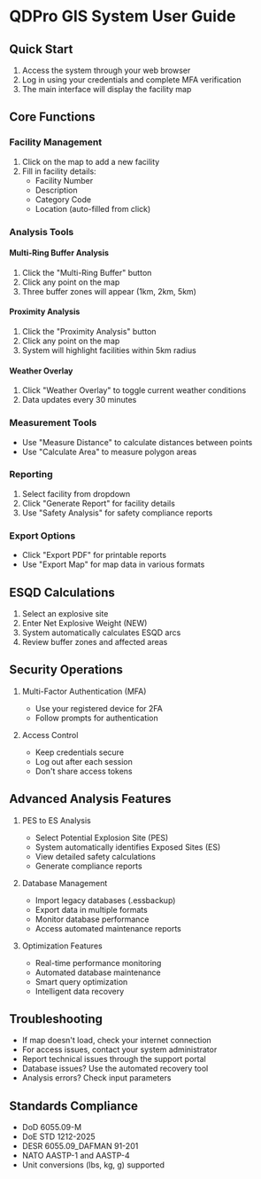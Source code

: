 # QDPro GIS System User Guide

## Quick Start
1. Access the system through your web browser
2. Log in using your credentials and complete MFA verification
3. The main interface will display the facility map

## Core Functions

### Facility Management
1. Click on the map to add a new facility
2. Fill in facility details:
   - Facility Number
   - Description
   - Category Code
   - Location (auto-filled from click)

### Analysis Tools

#### Multi-Ring Buffer Analysis
1. Click the "Multi-Ring Buffer" button
2. Click any point on the map
3. Three buffer zones will appear (1km, 2km, 5km)

#### Proximity Analysis
1. Click the "Proximity Analysis" button
2. Click any point on the map
3. System will highlight facilities within 5km radius

#### Weather Overlay
1. Click "Weather Overlay" to toggle current weather conditions
2. Data updates every 30 minutes

### Measurement Tools
- Use "Measure Distance" to calculate distances between points
- Use "Calculate Area" to measure polygon areas

### Reporting
1. Select facility from dropdown
2. Click "Generate Report" for facility details
3. Use "Safety Analysis" for safety compliance reports

### Export Options
- Click "Export PDF" for printable reports
- Use "Export Map" for map data in various formats

## ESQD Calculations
1. Select an explosive site
2. Enter Net Explosive Weight (NEW)
3. System automatically calculates ESQD arcs
4. Review buffer zones and affected areas

## Security Operations
1. Multi-Factor Authentication (MFA)
   - Use your registered device for 2FA
   - Follow prompts for authentication

2. Access Control
   - Keep credentials secure
   - Log out after each session
   - Don't share access tokens

## Advanced Analysis Features
1. PES to ES Analysis
   - Select Potential Explosion Site (PES)
   - System automatically identifies Exposed Sites (ES)
   - View detailed safety calculations
   - Generate compliance reports

2. Database Management
   - Import legacy databases (.essbackup)
   - Export data in multiple formats
   - Monitor database performance
   - Access automated maintenance reports

3. Optimization Features
   - Real-time performance monitoring
   - Automated database maintenance
   - Smart query optimization
   - Intelligent data recovery

## Troubleshooting
- If map doesn't load, check your internet connection
- For access issues, contact your system administrator
- Report technical issues through the support portal
- Database issues? Use the automated recovery tool
- Analysis errors? Check input parameters

## Standards Compliance
- DoD 6055.09-M
- DoE STD 1212-2025
- DESR 6055.09_DAFMAN 91-201
- NATO AASTP-1 and AASTP-4
- Unit conversions (lbs, kg, g) supported